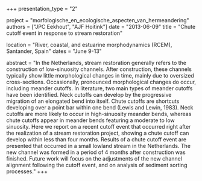+++
presentation_type = "2"

project = "morfologische_en_ecologische_aspecten_van_hermeandering"
authors = ["JPC Eekhout", "AJF Hoitink"]
date = "2013-06-09"
title = "Chute cutoff event in response to stream restoration"

location = "River, coastal, and estuarine morphodynamics (RCEM), Santander, Spain"
dates = "June 9-13"

abstract = "In the Netherlands, stream restoration generally refers to the construction of low-sinuosity channels. After construction, these channels typically show little morphological changes in time, mainly due to oversized cross-sections. Occasionally, pronounced morphological changes do occur, including meander cutoffs. In literature, two main types of meander cutoffs have been identified. Neck cutoffs can develop by the progressive migration of an elongated bend into itself. Chute cutoffs are shortcuts developing over a point bar within one bend (Lewis and Lewin, 1983). Neck cutoffs are more likely to occur in high-sinuosity meander bends, whereas chute cutoffs appear in meander bends featuring a moderate to low sinuosity. Here we report on a recent cutoff event that occurred right after the realization of a stream restoration project, showing a chute cutoff can develop within less than four months. Results of a chute cutoff event are presented that occurred in a small lowland stream in the Netherlands. The new channel was formed in a period of 4 months after construction was finished. Future work will focus on the adjustments of the new channel alignment following the cutoff event, and on analysis of sediment sorting processes."
+++